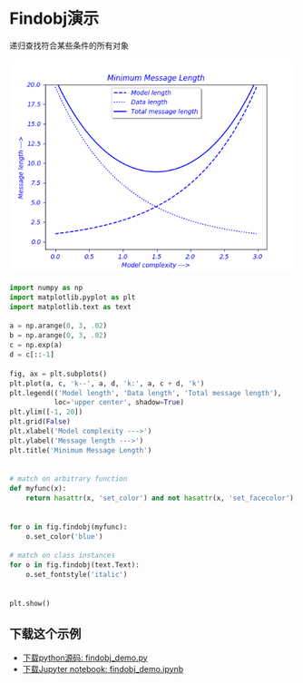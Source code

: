 # Findobj演示

递归查找符合某些条件的所有对象

![Findobj演示](/static/images/gallery/sphx_glr_findobj_demo_001.png)

```python
import numpy as np
import matplotlib.pyplot as plt
import matplotlib.text as text

a = np.arange(0, 3, .02)
b = np.arange(0, 3, .02)
c = np.exp(a)
d = c[::-1]

fig, ax = plt.subplots()
plt.plot(a, c, 'k--', a, d, 'k:', a, c + d, 'k')
plt.legend(('Model length', 'Data length', 'Total message length'),
           loc='upper center', shadow=True)
plt.ylim([-1, 20])
plt.grid(False)
plt.xlabel('Model complexity --->')
plt.ylabel('Message length --->')
plt.title('Minimum Message Length')


# match on arbitrary function
def myfunc(x):
    return hasattr(x, 'set_color') and not hasattr(x, 'set_facecolor')


for o in fig.findobj(myfunc):
    o.set_color('blue')

# match on class instances
for o in fig.findobj(text.Text):
    o.set_fontstyle('italic')


plt.show()
```

## 下载这个示例
            
- [下载python源码: findobj_demo.py](https://matplotlib.org/_downloads/findobj_demo.py)
- [下载Jupyter notebook: findobj_demo.ipynb](https://matplotlib.org/_downloads/findobj_demo.ipynb)